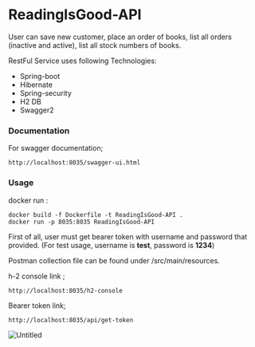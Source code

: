 # ReadingIsGood-API
User can save new customer, place an order of books, list all orders (inactive and active), list all stock numbers of books.  

RestFul Service uses following Technologies:  

* Spring-boot
* Hibernate
* Spring-security
* H2 DB
* Swagger2  

### Documentation
For swagger documentation; 
```
http://localhost:8035/swagger-ui.html
```  

### Usage  

docker run : 
```
docker build -f Dockerfile -t ReadingIsGood-API .  
docker run -p 8035:8035 ReadingIsGood-API  
```  

First of all, user must get bearer token with username and password that provided. (For test usage, username is **test**, password is **1234**)    

Postman collection file can be found under /src/main/resources.  

h-2 console link ; 

```
http://localhost:8035/h2-console
```

Bearer token link;  

```
http://localhost:8035/api/get-token
```

![Untitled](https://user-images.githubusercontent.com/7340804/117584864-fb18c200-b117-11eb-9704-1fd0792c7f12.png)
